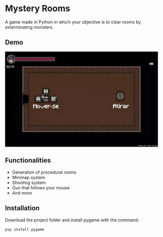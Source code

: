 # Mystery Rooms

A game made in Python in which your objective is to clear rooms by exterminating monsters.

## Demo

![Demonstration](demo.gif "Demo")

## Functionalities

- Generation of procedural rooms
- Minimap system
- Shooting system
- Gun that follows your mouse
- And more

## Installation

Download the project folder and install pygame with the command:
```bash
pip install pygame
```
